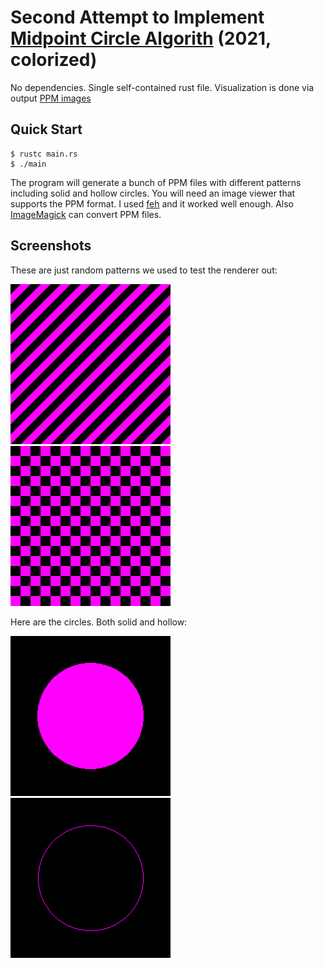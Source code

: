 # Second Attempt to Implement [Midpoint Circle Algorith](https://en.wikipedia.org/wiki/Midpoint_circle_algorithm) (2021, colorized)

No dependencies. Single self-contained rust file. Visualization is done via output [PPM images](https://en.wikipedia.org/wiki/Netpbm)

## Quick Start

```console
$ rustc main.rs
$ ./main
```

The program will generate a bunch of PPM files with different patterns including solid and hollow circles. You will need an image viewer that supports the PPM format. I used [feh](https://feh.finalrewind.org/) and it worked well enough. Also [ImageMagick](https://imagemagick.org/index.php) can convert PPM files.

## Screenshots

These are just random patterns we used to test the renderer out:

![stripes](screenshots/stripes.png) ![checker](screenshots/checker.png)

Here are the circles. Both solid and hollow:

![solid](screenshots/solid.png) ![hollow](./screenshots/hollow.png)
